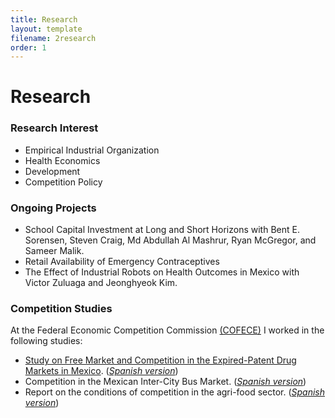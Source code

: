 ```yaml
---
title: Research
layout: template
filename: 2research
order: 1
--- 
```


# Research

### Research Interest
- Empirical Industrial Organization
- Health Economics
- Development
- Competition Policy


### Ongoing Projects
- School Capital Investment at Long and Short Horizons with Bent E. Sorensen, Steven Craig, Md Abdullah Al Mashrur, Ryan McGregor, and Sameer Malik.
- Retail Availability of Emergency Contraceptives
- The Effect of Industrial Robots on Health Outcomes in Mexico with Victor Zuluaga and Jeonghyeok Kim.

### Competition Studies
At the Federal Economic Competition Commission [(COFECE)](https://www.cofece.mx/?lang=en) I worked in the following studies: 

- [Study  on  Free  Market  and  Competition  in  the Expired-Patent Drug Markets in Mexico](https://www.cofece.mx/study-on-free-market-and-competition-in-the-expired-patent-drug-markets-in-mexico-cofece-in-2017/). ([*Spanish version*](https://www.cofece.mx/estudio-sobre-medicamentos-con-patente-vencida-cofece-2017/))
- Competition in the Mexican Inter-City Bus Market. ([*Spanish version*](https://www.cofece.mx/estudios-economicos-estudio-de-competencia-en-el-autotransporte-federal-de-pasajeros/))
- Report on the conditions of competition in the agri-food sector. ([*Spanish version*](https://www.cofece.mx/reporte-sobre-las-condiciones-de-competencia-en-el-sector-agroalimentario-2/)) 
